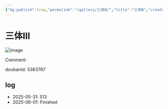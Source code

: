 ```yaml
---
{"dg-publish":true,"permalink":"/gallery/三体Ⅲ/","title":"三体Ⅲ","created":"2025-06-01T21:27:09.849+08:00"}
---
```



# 三体Ⅲ

![image](https://hiraeth-picbed.oss-cn-beijing.aliyuncs.com/20250531154739.webp)

Comment: 



doubanId: 5363767

## log

- 2025-05-31: 513
- 2025-06-01: Finished

